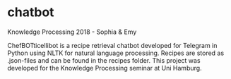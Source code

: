 # chatbot
Knowledge Processing 2018 - Sophia &amp; Emy

ChefBOTticellibot is a recipe retrieval chatbot developed for Telegram in Python using NLTK for natural language processing. Recipes are stored as .json-files and can be found in the recipes folder.
This project was developed for the Knowledge Processing seminar at Uni Hamburg.

